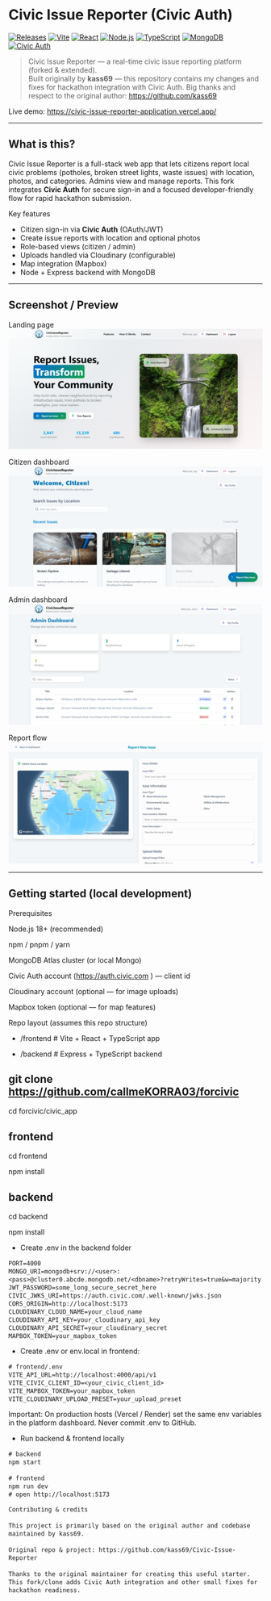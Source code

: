 # Civic Issue Reporter (Civic Auth)

[![Releases](https://img.shields.io/badge/Releases-download-blue?logo=github)](https://github.com/kass69/Civic-Issue-Reporter/releases)
[![Vite](https://img.shields.io/badge/Vite-FF8A00?logo=vite&logoColor=white)](https://vitejs.dev/)
[![React](https://img.shields.io/badge/React-61DAFB?logo=react&logoColor=black)](https://reactjs.org/)
[![Node.js](https://img.shields.io/badge/Node.js-339933?logo=node.js&logoColor=white)](https://nodejs.org/)
[![TypeScript](https://img.shields.io/badge/TypeScript-3178C6?logo=typescript&logoColor=white)](https://www.typescriptlang.org/)
[![MongoDB](https://img.shields.io/badge/MongoDB-47A248?logo=mongodb&logoColor=white)](https://www.mongodb.com/)
[![Civic Auth](https://img.shields.io/badge/Civic%20Auth-enabled-0ea5a4?logo=keybase&logoColor=white)](https://auth.civic.com/)

> Civic Issue Reporter — a real-time civic issue reporting platform (forked & extended).  
> Built originally by **kass69** — this repository contains my changes and fixes for hackathon integration with Civic Auth. Big thanks and respect to the original author: https://github.com/kass69

Live demo: https://civic-issue-reporter-application.vercel.app/

---

## What is this?

Civic Issue Reporter is a full-stack web app that lets citizens report local civic problems (potholes, broken street lights, waste issues) with location, photos, and categories. Admins view and manage reports. This fork integrates **Civic Auth** for secure sign-in and a focused developer-friendly flow for rapid hackathon submission.

Key features

- Citizen sign-in via **Civic Auth** (OAuth/JWT)
- Create issue reports with location and optional photos
- Role-based views (citizen / admin)
- Uploads handled via Cloudinary (configurable)
- Map integration (Mapbox)
- Node + Express backend with MongoDB

---

## Screenshot / Preview



Landing page  
![HomePreview](Assets/Home.png)

Citizen dashboard  
![CitizenHome](Assets/CitizenHome.png)

Admin dashboard  
![AdminHome](Assets/AdminHome.png)

Report flow  
![ReportIssue](Assets/ReportIssue.png)

---

## Getting started (local development)

Prerequisites

Node.js 18+ (recommended)

npm / pnpm / yarn

MongoDB Atlas cluster (or local Mongo)

Civic Auth account (https://auth.civic.com
) — client id

Cloudinary account (optional — for image uploads)

Mapbox token (optional — for map features)

Repo layout (assumes this repo structure)

- /frontend # Vite + React + TypeScript app

- /backend # Express + TypeScript backend

## git clone https://github.com/callmeKORRA03/forcivic

cd forcivic/civic_app

## frontend

cd frontend

npm install

## backend

cd backend

npm install

- Create .env in the backend folder

```# backend/.env
PORT=4000
MONGO_URI=mongodb+srv://<user>:<pass>@cluster0.abcde.mongodb.net/<dbname>?retryWrites=true&w=majority
JWT_PASSWORD=some_long_secure_secret_here
CIVIC_JWKS_URI=https://auth.civic.com/.well-known/jwks.json
CORS_ORIGIN=http://localhost:5173
CLOUDINARY_CLOUD_NAME=your_cloud_name
CLOUDINARY_API_KEY=your_cloudinary_api_key
CLOUDINARY_API_SECRET=your_cloudinary_secret
MAPBOX_TOKEN=your_mapbox_token
```

- Create .env or env.local in frontend:

```
# frontend/.env
VITE_API_URL=http://localhost:4000/api/v1
VITE_CIVIC_CLIENT_ID=<your_civic_client_id>
VITE_MAPBOX_TOKEN=your_mapbox_token
VITE_CLOUDINARY_UPLOAD_PRESET=your_upload_preset
```

Important: On production hosts (Vercel / Render) set the same env variables in the platform dashboard. Never commit .env to GitHub.

- Run backend & frontend locally

```
# backend
npm start

# frontend
npm run dev
# open http://localhost:5173
```

```
Contributing & credits

This project is primarily based on the original author and codebase maintained by kass69.

Original repo & project: https://github.com/kass69/Civic-Issue-Reporter

Thanks to the original maintainer for creating this useful starter. This fork/clone adds Civic Auth integration and other small fixes for hackathon readiness.
```
